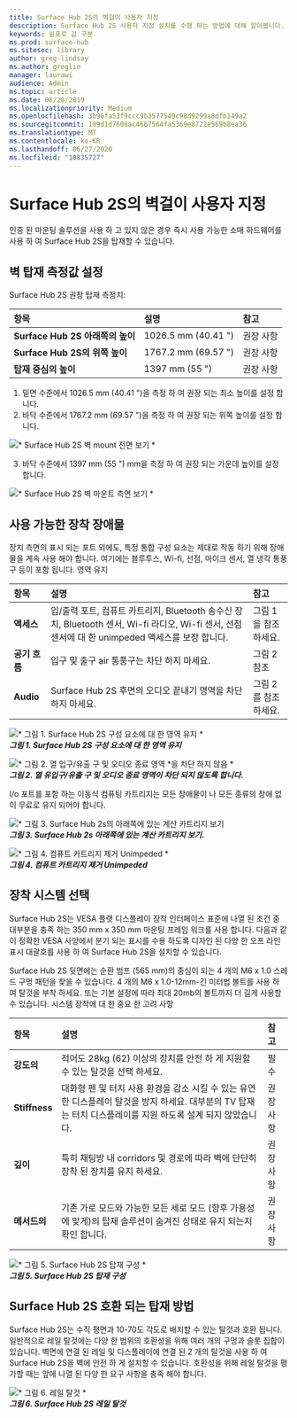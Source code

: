 ```yaml
---
title: Surface Hub 2S의 벽걸이 사용자 지정
description: Surface Hub 2S 사용자 지정 설치를 수행 하는 방법에 대해 알아봅니다.
keywords: 쉼표로 값 구분
ms.prod: surface-hub
ms.sitesec: library
author: greg-lindsay
ms.author: greglin
manager: laurawi
audience: Admin
ms.topic: article
ms.date: 06/20/2019
ms.localizationpriority: Medium
ms.openlocfilehash: 3b96fa53f9ccc9b3577549c98d9299a8dfb149a2
ms.sourcegitcommit: 109d1d7608ac4667564fa5369e8722e569b8ea36
ms.translationtype: MT
ms.contentlocale: ko-KR
ms.lasthandoff: 06/27/2020
ms.locfileid: "10835727"
---
```

# Surface Hub 2S의 벽걸이 사용자 지정

인증 된 마운팅 솔루션을 사용 하 고 있지 않은 경우 즉시 사용 가능한 소매 하드웨어를 사용 하 여 Surface Hub 2S을 탑재할 수 있습니다.

## 벽 탑재 측정값 설정

Surface Hub 2S 권장 탑재 측정치:

|**항목**|**설명**|**참고**|
|:------ |:------------- |:------- |
|**Surface Hub 2S 아래쪽의 높이**| 1026.5 mm (40.41 ") | 권장 사항 |
|**Surface Hub 2S의 위쪽 높이**| 1767.2 mm (69.57 ") | 권장 사항 |
|**탑재 중심의 높이**| 1397 mm (55 ") | 권장 사항 |

1. 밑면 수준에서 1026.5 mm (40.41 ")을 측정 하 여 권장 되는 최소 높이를 설정 합니다.
2. 바닥 수준에서 1767.2 mm (69.57 ")을 측정 하 여 권장 되는 위쪽 높이를 설정 합니다.

![* Surface Hub 2S 벽 mount 전면 보기 *](images/sh2-wall-front.png) <br>

3. 바닥 수준에서 1397 mm (55 ") mm을 측정 하 여 권장 되는 가운데 높이를 설정 합니다.

![* Surface Hub 2S 벽 마운트 측면 보기 *](images/sh2-wall-side.png) <br>

## 사용 가능한 장착 장애물

장치 측면의 표시 되는 포트 외에도, 특정 통합 구성 요소는 제대로 작동 하기 위해 장애물을 계속 사용 해야 합니다. 여기에는 블루투스, Wi-fi, 선점, 마이크 센서, 열 냉각 통풍구 등이 포함 됩니다.
영역 유지

|**항목**|**설명**|**참고**|
|:---- |:----------- |:----- |
|**액세스**| 입/출력 포트, 컴퓨트 카트리지, Bluetooth 송수신 장치, Bluetooth 센서, Wi-fi 라디오, Wi-fi 센서, 선점 센서에 대 한 unimpeded 액세스를 보장 합니다. | 그림 1을 참조 하세요. |
|**공기 흐름**| 입구 및 출구 air 통풍구는 차단 하지 마세요. | 그림 2 참조  |
|**Audio**| Surface Hub 2S 후면의 오디오 끝내기 영역을 차단 하지 마세요. | 그림 2를 참조 하세요. |

![* 그림 1. Surface Hub 2S 구성 요소에 대 한 영역 유지 *](images/sh2-keepout-zones.png) <br>
***그림 1. Surface Hub 2S 구성 요소에 대 한 영역 유지***

![* 그림 2. 열 입구/유출 구 및 오디오 종료 영역 *을 차단 하지 않음 *](images/sh2-thermal-audio.png) <br>
***그림 2. 열 유입구/유출 구 및 오디오 종료 영역이 차단 되지 않도록 합니다.<br>***

I/o 포트를 포함 하는 이동식 컴퓨팅 카트리지는 모든 장애물이 나 모든 종류의 장애 없이 무료로 유지 되어야 합니다.

![* 그림 3. Surface Hub 2s의 아래쪽에 있는 계산 카트리지 보기](images/sh2-ports.png) <br>
***그림 3. Surface Hub 2s 아래쪽에 있는 계산 카트리지 보기.***

![* 그림 4. 컴퓨트 카트리지 제거 Unimpeded *](images/sh2-cartridge.png) <br>
***그림 4. 컴퓨트 카트리지 제거 Unimpeded***

## 장착 시스템 선택

Surface Hub 2S는 VESA 플랫 디스플레이 장착 인터페이스 표준에 나열 된 조건 중 대부분을 충족 하는 350 mm x 350 mm 마운팅 프레임 워크를 사용 합니다. 다음과 같이 정확한 VESA 사양에서 분기 되는 표시를 수용 하도록 디자인 된 다양 한 오프 라인 표시 대괄호를 사용 하 여 Surface Hub 2S을 설치할 수 있습니다.

Surface Hub 2S 뒷면에는 순환 범프 (565 mm)의 중심이 되는 4 개의 M6 x 1.0 스레드 구멍 패턴을 찾을 수 있습니다. 4 개의 M6 x 1.0-12mm-긴 미터법 볼트를 사용 하 여 탈것을 부착 하세요. 또는 기본 설정에 따라 최대 20mb의 볼트까지 더 길게 사용할 수 있습니다.
시스템 장착에 대 한 중요 한 고려 사항

|**항목**|**설명**|**참고**|
|:------ |:------------- |:------- |
|**강도의**| 적어도 28kg (62) 이상의 장치를 안전 하 게 지원할 수 있는 탈것을 선택 하세요. | 필수 |
|**Stiffness**| 대화형 펜 및 터치 사용 환경을 감소 시킬 수 있는 유연한 디스플레이 탈것을 방지 하세요. 대부분의 TV 탑재는 터치 디스플레이를 지원 하도록 설계 되지 않았습니다. | 권장 사항 |
|**깊이**| 특히 채팅방 내 corridors 및 경로에 따라 벽에 단단히 장착 된 장치를 유지 하세요.| 권장 사항 |
|**메서드의**| 기존 가로 모드와 가능한 모든 세로 모드 (향후 가용성에 맞게)의 탑재 솔루션이 숨겨진 상태로 유지 되는지 확인 합니다. | 권장 사항 |

![* 그림 5. Surface Hub 2S 탑재 구성 *](images/sh2-mount-config.png) <br>
***그림 5. Surface Hub 2S 탑재 구성***

## Surface Hub 2S 호환 되는 탑재 방법

Surface Hub 2S는 수직 평면과 10-70도 각도로 배치할 수 있는 탈것과 호환 됩니다. 일반적으로 레일 탈것에는 다양 한 범위의 호환성을 위해 여러 개의 구멍과 슬롯 집합이 있습니다. 벽면에 연결 된 레일 및 디스플레이에 연결 된 2 개의 탈것을 사용 하 여 Surface Hub 2S을 벽에 안전 하 게 설치할 수 있습니다. 호환성을 위해 레일 탈것을 평가할 때는 앞에 나열 된 다양 한 요구 사항을 충족 해야 합니다.

![* 그림 6. 레일 탈것 *](images/h2gen-railmount.png)<br>
***그림 6. Surface Hub 2S 레일 탈것***
